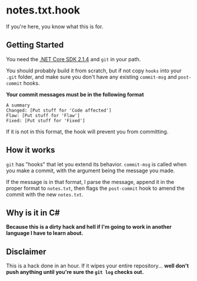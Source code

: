 # notes.txt.hook

If you're here, you know what this is for.

## Getting Started
You need the [.NET Core SDK 2.1.4](https://www.microsoft.com/net/download/) and `git` in your path. 

You should probably build it from scratch, but if not copy `hooks` into your `.git` folder, and make sure you don't have any existing `commit-msg` and `post-commit` hooks.

**Your commit messages must be in the following format**
```
A summary
Changed: [Put stuff for 'Code affected']
Flaw: [Put stuff for 'Flaw']
Fixed: [Put stuff for 'Fixed']
```

If it is not in this format, the hook will prevent you from committing.

## How it works

`git` has "hooks" that let you extend its behavior. `commit-msg` is called when you make a commit, with the argument being the message you made.

If the message is in that format, I parse the message, append it in the proper format to `notes.txt`, then flags the `post-commit` hook to amend the commit with the new `notes.txt`.

## Why is it in C#
**Because this is a dirty hack and hell if I'm going to work in another language I have to learn about.** 

## Disclaimer
This is a hack done in an hour. If it wipes your entire repository... **well don't push anything until you're sure the `git log` checks out.**